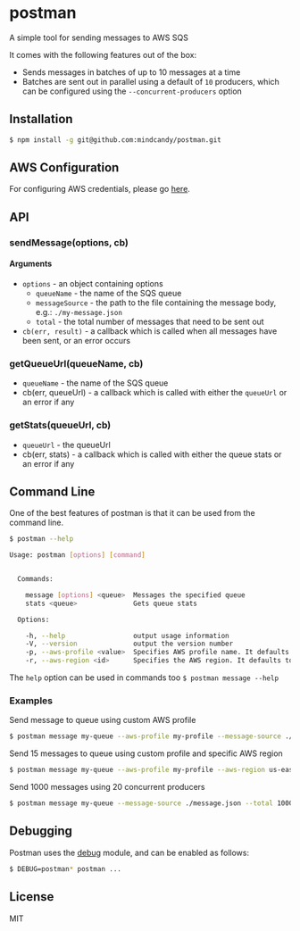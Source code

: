 # postman

A simple tool for sending messages to AWS SQS

It comes with the following features out of the box:

- Sends messages in batches of up to 10 messages at a time
- Batches are sent out in parallel using a default of `10` producers, which can be configured using the `--concurrent-producers` option

## Installation

```bash
$ npm install -g git@github.com:mindcandy/postman.git
```

## AWS Configuration

For configuring AWS credentials, please go [here](http://docs.aws.amazon.com/AWSJavaScriptSDK/guide/node-configuring.html).

## API

### sendMessage(options, cb)

#### Arguments

- `options` - an object containing options
    - `queueName` - the name of the SQS queue
    - `messageSource` - the path to the file containing the message body, e.g.: `./my-message.json`
    - `total` - the total number of messages that need to be sent out
- `cb(err, result)` - a callback which is called when all messages have been sent, or an error occurs


### getQueueUrl(queueName, cb)

- `queueName` - the name of the SQS queue
- cb(err, queueUrl) - a callback which is called with either the `queueUrl` or an error if any

### getStats(queueUrl, cb)

- `queueUrl` - the queueUrl
- cb(err, stats) - a callback which is called with either the queue stats or an error if any

## Command Line

One of the best features of postman is that it can be used from the command line.

```bash
$ postman --help

Usage: postman [options] [command]


  Commands:

    message [options] <queue>  Messages the specified queue
    stats <queue>              Gets queue stats

  Options:

    -h, --help                 output usage information
    -V, --version              output the version number
    -p, --aws-profile <value>  Specifies AWS profile name. It defaults to default
    -r, --aws-region <id>      Specifies the AWS region. It defaults to eu-west-1
```

The `help` option can be used in commands too `$ postman message --help`

### Examples

Send message to queue using custom AWS profile

```bash
$ postman message my-queue --aws-profile my-profile --message-source ./message.json
```

Send 15 messages to queue using custom profile and specific AWS region

```bash
$ postman message my-queue --aws-profile my-profile --aws-region us-east-1 --message-source ./message.json --total 15
```

Send 1000 messages using 20 concurrent producers

```bash
$ postman message my-queue --message-source ./message.json --total 1000 --concurrent-producers 20
```

## Debugging

Postman uses the [debug](https://github.com/visionmedia/debug) module, and can be enabled as follows:

```bash
$ DEBUG=postman* postman ...
```

## License

MIT
